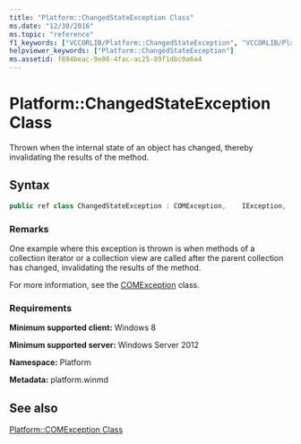 ```yaml
---
title: "Platform::ChangedStateException Class"
ms.date: "12/30/2016"
ms.topic: "reference"
f1_keywords: ["VCCORLIB/Platform::ChangedStateException", "VCCORLIB/Platform::ChangedStateException::ChangedStateException"]
helpviewer_keywords: ["Platform::ChangedStateException"]
ms.assetid: f894beac-9e80-4fac-ac25-89f1dbc0a6a4
---
```

# Platform::ChangedStateException Class

Thrown when the internal state of an object has changed, thereby invalidating the results of the method.

## Syntax

```cpp
public ref class ChangedStateException : COMException,    IException,    IPrintable,    IEquatable
```

### Remarks

One example where this exception is thrown is when methods of a collection iterator or a collection view are called after the parent collection has changed, invalidating the results of the method.

For more information, see the [COMException](../cppcx/platform-comexception-class.md) class.

### Requirements

**Minimum supported client:** Windows 8

**Minimum supported server:** Windows Server 2012

**Namespace:** Platform

**Metadata:** platform.winmd

## See also

[Platform::COMException Class](../cppcx/platform-comexception-class.md)
